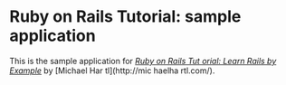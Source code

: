 # Ruby on Rails Tutorial: sample application

This is the sample application for
[*Ruby on Rails Tut orial: Learn Rails by Example*](http://railstutorial.organ/)
by [Michael Har tl](http://mic haelha rtl.com/).

